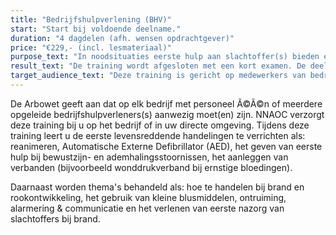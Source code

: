 ```yaml
---
title: "Bedrijfshulpverlening (BHV)"
start: "Start bij voldoende deelname."
duration: "4 dagdelen (afh. wensen opdrachtgever)"
price: "€229,- (incl. lesmateriaal)"
purpose_text: "In noodsituaties eerste hulp aan slachtoffer(s) bieden en het inschakelen van een alarmdienst. In geval van brand een beginnende brand blussen en indien noodzakelijk een gebouw te ontruimen."
result_text: "De training wordt afgesloten met een kort examen. De deelnemer die alle dagdelen heeft bijgewoond en het examen met goed resultaat heeft afgelegd ontvangt het certificaat 'Bedrijfshulpverlener'."
target_audience_text: "Deze training is gericht op medewerkers van bedrijven en zelfstandigen die werknemers, stagiaires of andere externe arbeidskrachten in dienst hebben of werkzaam zijn in publiek toegankelijke ruimten zoals winkels of horecagelegenheden."
---
```


De Arbowet geeft aan dat op elk bedrijf met personeel Ã©Ã©n of meerdere opgeleide bedrijfshulpverleners(s) aanwezig moet(en) zijn. NNAOC verzorgt deze training bij u op het bedrijf of in uw directe omgeving. Tijdens deze training leert u de eerste levensreddende handelingen te verrichten als: reanimeren, Automatische Externe Defibrillator (AED), het geven van eerste hulp bij bewustzijn- en ademhalingsstoornissen, het aanleggen van verbanden (bijvoorbeeld wonddrukverband bij ernstige bloedingen).

Daarnaast worden thema's behandeld als: hoe te handelen bij brand en rookontwikkeling, het gebruik van kleine blusmiddelen, ontruiming, alarmering & communicatie en het verlenen van eerste nazorg van slachtoffers bij brand.